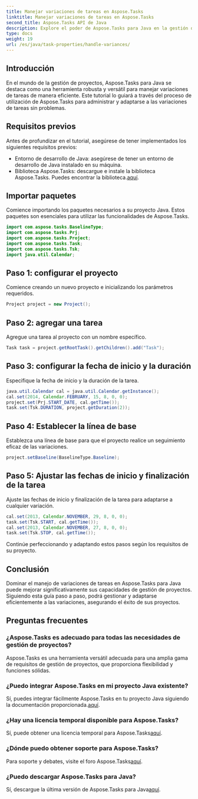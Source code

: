 ```yaml
---
title: Manejar variaciones de tareas en Aspose.Tasks
linktitle: Manejar variaciones de tareas en Aspose.Tasks
second_title: Aspose.Tasks API de Java
description: Explore el poder de Aspose.Tasks para Java en la gestión de variaciones de tareas de proyectos. Siga nuestra guía completa para una integración perfecta y un manejo eficiente.
type: docs
weight: 19
url: /es/java/task-properties/handle-variances/
---
```

## Introducción
En el mundo de la gestión de proyectos, Aspose.Tasks para Java se destaca como una herramienta robusta y versátil para manejar variaciones de tareas de manera eficiente. Este tutorial lo guiará a través del proceso de utilización de Aspose.Tasks para administrar y adaptarse a las variaciones de tareas sin problemas.
## Requisitos previos
Antes de profundizar en el tutorial, asegúrese de tener implementados los siguientes requisitos previos:
- Entorno de desarrollo de Java: asegúrese de tener un entorno de desarrollo de Java instalado en su máquina.
-  Biblioteca Aspose.Tasks: descargue e instale la biblioteca Aspose.Tasks. Puedes encontrar la biblioteca.[aquí](https://releases.aspose.com/tasks/java/).
## Importar paquetes
Comience importando los paquetes necesarios a su proyecto Java. Estos paquetes son esenciales para utilizar las funcionalidades de Aspose.Tasks.
```java
import com.aspose.tasks.BaselineType;
import com.aspose.tasks.Prj;
import com.aspose.tasks.Project;
import com.aspose.tasks.Task;
import com.aspose.tasks.Tsk;
import java.util.Calendar;
```
## Paso 1: configurar el proyecto
Comience creando un nuevo proyecto e inicializando los parámetros requeridos.
```java
Project project = new Project();
```
## Paso 2: agregar una tarea
Agregue una tarea al proyecto con un nombre específico.
```java
Task task = project.getRootTask().getChildren().add("Task");
```
## Paso 3: configurar la fecha de inicio y la duración
Especifique la fecha de inicio y la duración de la tarea.
```java
java.util.Calendar cal = java.util.Calendar.getInstance();
cal.set(2014, Calendar.FEBRUARY, 15, 8, 0, 0);
project.set(Prj.START_DATE, cal.getTime());
task.set(Tsk.DURATION, project.getDuration(2));
```
## Paso 4: Establecer la línea de base
Establezca una línea de base para que el proyecto realice un seguimiento eficaz de las variaciones.
```java
project.setBaseline(BaselineType.Baseline);
```
## Paso 5: Ajustar las fechas de inicio y finalización de la tarea
Ajuste las fechas de inicio y finalización de la tarea para adaptarse a cualquier variación.
```java
cal.set(2013, Calendar.NOVEMBER, 29, 8, 0, 0);
task.set(Tsk.START, cal.getTime());
cal.set(2013, Calendar.NOVEMBER, 27, 8, 0, 0);
task.set(Tsk.STOP, cal.getTime());
```
Continúe perfeccionando y adaptando estos pasos según los requisitos de su proyecto.
## Conclusión
Dominar el manejo de variaciones de tareas en Aspose.Tasks para Java puede mejorar significativamente sus capacidades de gestión de proyectos. Siguiendo esta guía paso a paso, podrá gestionar y adaptarse eficientemente a las variaciones, asegurando el éxito de sus proyectos.
## Preguntas frecuentes
### ¿Aspose.Tasks es adecuado para todas las necesidades de gestión de proyectos?
Aspose.Tasks es una herramienta versátil adecuada para una amplia gama de requisitos de gestión de proyectos, que proporciona flexibilidad y funciones sólidas.
### ¿Puedo integrar Aspose.Tasks en mi proyecto Java existente?
 Sí, puedes integrar fácilmente Aspose.Tasks en tu proyecto Java siguiendo la documentación proporcionada.[aquí](https://reference.aspose.com/tasks/java/).
### ¿Hay una licencia temporal disponible para Aspose.Tasks?
Sí, puede obtener una licencia temporal para Aspose.Tasks[aquí](https://purchase.aspose.com/temporary-license/).
### ¿Dónde puedo obtener soporte para Aspose.Tasks?
 Para soporte y debates, visite el foro Aspose.Tasks[aquí](https://forum.aspose.com/c/tasks/15).
### ¿Puedo descargar Aspose.Tasks para Java?
 Sí, descargue la última versión de Aspose.Tasks para Java[aquí](https://releases.aspose.com/tasks/java/).
